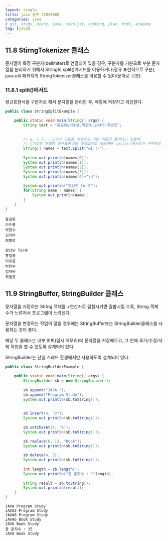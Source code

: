 ```yaml
---
layout: single
title: java 공부 22020608
categories: java
# git, study, diary, java, toDolist, cooking, plan, html, academy
tag: [java] 
---
```



## 11.8 StirngTokenizer 클래스

문자열이 특정 구분자(delimiter)로 연결되어 있을 경우,
구분자를 기분으로 부분 문자열을 분리하기 위해서
String의 split()메서드를 이용하거나(정규 표현식으로 구분), 
java.util 패키지의 StringTokenizer클래스를 이용할 수 있다(문자로 구분).

### 11.8.1 split()메서드

정규표현식을 구분자로 해서 문자열을 분리한 후, 배열에 저장하고 리턴한다.

~~~java
public class StringSplitExample {

	public static void main(String[] args) {
		String text = "홍길동&이수홍,박연수,김자바-최명호";
		
		
		// &, (,), - 3가지 기호를 제외하고 사람 이름만 뽑아내고 싶을때
		// |기호로 연결한 정규표현식을 매개값으로 제공하면 split()메서드가 구분자로 문자열 추출
		String[] names = text.split("&|,|-");
		
		System.out.println(names[0]);
		System.out.println(names[1]);
		System.out.println(names[2]);
		System.out.println(names[3]);
        System.out.println(names[4]+"\n");
		
		System.out.println("향상된 for문");
		for(String name : names) {
			System.out.println(name);
		}
	}
}

~~~
~~~
홍길동
이수홍
박연수
김자바
최명호

향상된 for문
홍길동
이수홍
박연수
김자바
최명호
~~~

## 11.9 StringBuffer, StringBuilder 클래스

문자열을 저장하는 String 객체를 +연산자로 결합시키면 결합시킬 수록,
String 객체 수가 느려저서 프로그램이 느려진다.

문자열을 변경하는 작업이 많을 경우에는 
StringBuffer또는 StringBuilder클래스를 사용하는 것이 좋다.

해당 두 클래스는 내부 버퍼(임시 메모리)에 문자열을 저장해두고, 
그 안에 추가/수정/삭제 작업을 할 수 있도록 설계되어 있다.

StringBuilder는 단일 스레드 환경에서만 사용하도록 설계되어 있다.

~~~java
public class StringBuilderExample {

	public static void main(String[] args) {
		StringBuilder sb = new StringBuilder();
		
		sb.append("JAVA ");
		sb.append("Program Study");
		System.out.println(sb.toString());
		
		
		sb.insert(4, "2");
		System.out.println(sb.toString());
		
		sb.setCharAt(4, '6');
		System.out.println(sb.toString());

		sb.replace(6, 13, "Book");
		System.out.println(sb.toString());
		
		sb.delete(4, 5);		
		System.out.println(sb.toString());
		
		int length = sb.length();
		System.out.println("총 문자수 : "+length);
		
		String result = sb.toString();
		System.out.println(result);
	}
}
~~~

~~~
JAVA Program Study
JAVA2 Program Study
JAVA6 Program Study
JAVA6 Book Study
JAVA Book Study
총 문자수 : 15
JAVA Book Study
~~~